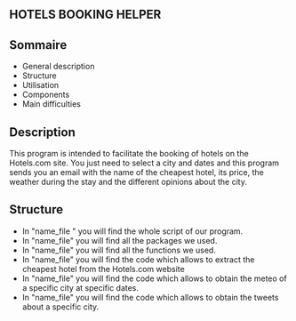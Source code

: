  ## HOTELS BOOKING HELPER 
 <a name="hdp"></a> 
 
 ## Sommaire
 
- General description
- Structure
- Utilisation
- Components
- Main difficulties

<a name="Description"></a> 
## Description
This program is intended to facilitate the booking of hotels on the Hotels.com site. You just need to select a city and dates and this program sends you an email with the name of the cheapest hotel, its price, the weather during the stay and the different opinions about the city.

<a name="Structure"></a>
## Structure
- In "name_file " you will find the whole script of our program. 
- In "name_file" you will find all the packages we used. 
- In "name_file" you will find all the functions we used. 
- In "name_file" you will find the code which allows to extract the cheapest hotel from the Hotels.com website 
- In "name_file" you will find the code which allows to obtain the meteo of a specific city at specific dates.
- In "name_file" you will find the code which allows to obtain the tweets about a specific city. 
